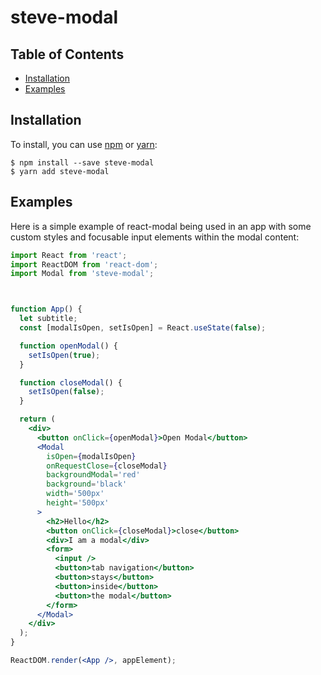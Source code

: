 # steve-modal


## Table of Contents

* [Installation](#installation)
* [Examples](#examples)

## Installation

To install, you can use [npm](https://npmjs.org/) or [yarn](https://yarnpkg.com):


    $ npm install --save steve-modal
    $ yarn add steve-modal


## Examples

Here is a simple example of react-modal being used in an app with some custom
styles and focusable input elements within the modal content:

```jsx
import React from 'react';
import ReactDOM from 'react-dom';
import Modal from 'steve-modal';



function App() {
  let subtitle;
  const [modalIsOpen, setIsOpen] = React.useState(false);

  function openModal() {
    setIsOpen(true);
  }

  function closeModal() {
    setIsOpen(false);
  }

  return (
    <div>
      <button onClick={openModal}>Open Modal</button>
      <Modal
        isOpen={modalIsOpen}
        onRequestClose={closeModal}
        backgroundModal='red'
        background='black'
        width='500px'
        height='500px'
      >
        <h2>Hello</h2>
        <button onClick={closeModal}>close</button>
        <div>I am a modal</div>
        <form>
          <input />
          <button>tab navigation</button>
          <button>stays</button>
          <button>inside</button>
          <button>the modal</button>
        </form>
      </Modal>
    </div>
  );
}

ReactDOM.render(<App />, appElement);
```


